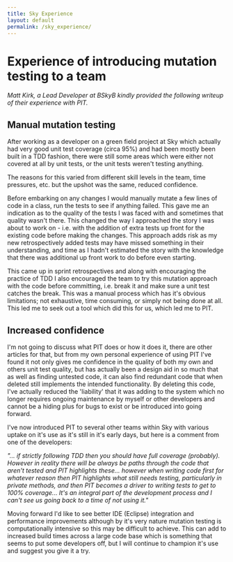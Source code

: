 ```yaml
---
title: Sky Experience
layout: default
permalink: /sky_experience/
---
```


# Experience of introducing mutation testing to a team

*Matt Kirk, a Lead Developer at BSkyB kindly provided the following writeup of their experience with PIT.*

## Manual mutation testing

After working as a developer on a green field project at Sky which actually had very good unit test coverage (circa 95%) and had been mostly been built in a TDD fashion, there were still some areas which were either not covered at all by unit tests, or the unit tests weren't testing anything.  

The reasons for this varied from different skill levels in the team, time pressures, etc. but the upshot was the same, reduced confidence.  

Before embarking on any changes I would manually mutate a few lines of code in a class, run the tests to see if anything failed.  This gave me an indication as to the quality of the tests I was faced with and sometimes that quality wasn't there.  This changed the way I approached the story I was about to work on - i.e. with the addition of extra tests up front for the existing code before making the changes.  This approach adds risk as my new retrospectively added tests may have missed something in their understanding, and time as I hadn't estimated the story with the knowledge that there was additional up front work to do before even starting.  

This came up in sprint retrospectives and along with encouraging the practice of TDD I also encouraged the team to try this mutation approach with the code before committing, i.e. break it and make sure a unit test catches the break.  This was a manual process which has it's obvious limitations; not exhaustive, time consuming, or simply not being done at all.  This led me to seek out a tool which did this for us, which led me to PIT.

## Increased confidence

I'm not going to discuss what PIT does or how it does it, there are other articles for that, but from my own personal experience of using PIT I've found it not only gives me confidence in the quality of both my own and others unit test quality, but has actually been a design aid in so much that as well as finding untested code, it can also find redundant code that when deleted still implements the intended functionality.  By deleting this code, I've actually reduced the 'liability' that it was adding to the system which no longer requires ongoing maintenance by myself or other developers and cannot be a hiding plus for bugs to exist or be introduced into going forward. 

I've now introduced PIT to several other teams within Sky with various uptake on it's use as it's still in it's early days, but here is a comment from one of the developers:

*"... if strictly following TDD then you should have full coverage (probably).  However in reality there will be always be paths through the code that aren't tested and PIT highlights these... however when writing code first for whatever reason then PIT highlights what still needs testing, particularly in private methods, and then PIT becomes a driver to writing tests to get to 100% coverage... It's an integral part of the development process and I can't see us going back to a time of not using it."*

Moving forward I'd like to see better IDE (Eclipse) integration and performance improvements although by it's very nature mutation testing is computationally intensive so this may be difficult to achieve.  This can add to increased build times across a large code base which is something that seems to put some developers off, but I will continue to champion it's use and suggest you give it a try.

